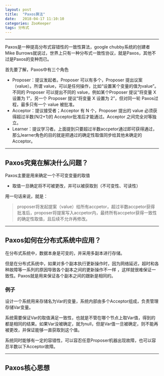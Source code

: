 ```yaml
---
layout: post
title:  "Paxos算法"
date:   2018-04-17 11:10:10
categories: ZooKeeper
tags: 分布式
---
```

----------

Paxos是一种提高分布式容错性的一致性算法，google chubby系统的创建者Mike Burrows就说过，世界上只有一种分布式一致性协议，就是Paxos，其他不过是Paxos的变种而已。

首先要了解，Paxos中有三个角色

 *  Proposer：提议发起者。Proposer 可以有多个，Proposer 提出议案（value）。所谓 value，可以是任何操作，比如“设置某个变量的值为value”。不同的 Proposer 可以提出不同的 value，例如某个Proposer 提议“将变量 X 设置为 1”，另一个 Proposer 提议“将变量 X 设置为 2”，但对同一轮 Paxos过程，最多只有一个 value 被批准。
 *  Acceptor：提议接受者；Acceptor 有 N 个，Proposer 提出的 value 必须获得超过半数(N/2+1)的 Acceptor批准后才能通过。Acceptor 之间完全对等独立。
 *  Learner：提议学习者。上面提到只要超过半数accpetor通过即可获得通过，那么learner角色的目的就是把通过的确定性取值同步给其他未确定的Acceptor。



----------
## Paxos究竟在解决什么问题？

Paxos主要是用来确定一个不可变变量的取值

 - 取值一旦确定将不可被更改，并可以被获取到（不可变性、可读性）

用一句话来说，就是：

> proposer将发起提案（value）给所有accpetor，超过半数accpetor获得批准后，proposer将提案写入accpetor内，最终所有accpetor获得一致性的确定性取值，且后续不允许再修改。


----------
## Paxos如何在分布式系统中应用？

在分布式系统中，数据本身是可变的，并采用多副本进行存储。

但是在分布式系统中，如果对多个副本执行更新操作时，因为网络延迟，超时和各种故障等一系列的原因导致各个副本之间的更新操作不一样 ，这样就很难保证一致性。Paxos就是用来保证各个副本之间的跟新是相同的。

### 例子 
设计一个系统用来存储名为Var的变量，系统内部由多个Acceptor组成，负责管理存储Var变量。

系统需要保证Var的取值满足一致性，也就是不管在哪个节点上取Var值，得到的都是相同的结果。如果Var没被确定，就为null，但是Var值一旦被确定，则不能再被更改，并保证能够一直获取到这个值。

系统同时能够有一定的容错性，可以容忍任意Proposer机器出现故障，也可以容忍半数以下Acceptor故障。

----------
## Paxos核心思想 
